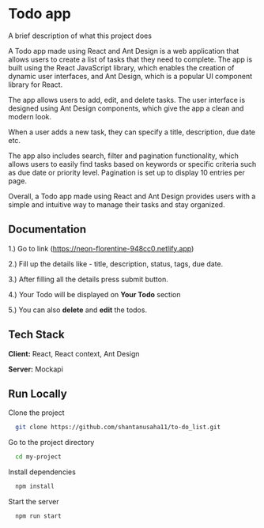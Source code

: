 # Todo app

A brief description of what this project does

A Todo app made using React and Ant Design is a web application that allows users to create a list of tasks that they need to complete. The app is built using the React JavaScript library, which enables the creation of dynamic user interfaces, and Ant Design, which is a popular UI component library for React.

The app allows users to add, edit, and delete tasks. The user interface is designed using Ant Design components, which give the app a clean and modern look.

When a user adds a new task, they can specify a title, description, due date etc.

The app also includes search, filter and pagination functionality, which allows users to easily find tasks based on keywords or specific criteria such as due date or priority level. Pagination is set up to display 10 entries per page.

Overall, a Todo app made using React and Ant Design provides users with a simple and intuitive way to manage their tasks and stay organized.

## Documentation

1.) Go to link (https://neon-florentine-948cc0.netlify.app)

2.) Fill up the details like - title, description, status, tags, due date.

3.) After filling all the details press submit button.

4.) Your Todo will be displayed on **Your Todo** section

5.) You can also **delete** and **edit** the todos.

## Tech Stack

**Client:** React, React context, Ant Design

**Server:** Mockapi

## Run Locally

Clone the project

```bash
  git clone https://github.com/shantanusaha11/to-do_list.git
```

Go to the project directory

```bash
  cd my-project
```

Install dependencies

```bash
  npm install
```

Start the server

```bash
  npm run start
```
